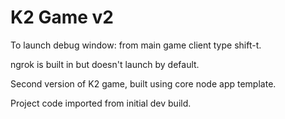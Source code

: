 # K2 Game v2

To launch debug window: from main game client type shift-t.

ngrok is built in but doesn't launch by default.

Second version of K2 game, built using core node app template.

Project code imported from initial dev build.